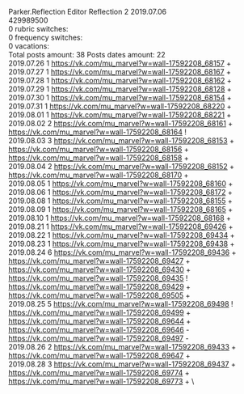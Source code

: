 Parker.Reflection	Editor Reflection 2 2019.07.06\
429989500\
0 rubric switches:\
0 frequency switches:\
0 vacations:\
Total posts amount: 38	Posts dates amount: 22\
2019.07.26 1 https://vk.com/mu_marvel?w=wall-17592208_68157 + \
2019.07.27 1 https://vk.com/mu_marvel?w=wall-17592208_68167 + \
2019.07.28 1 https://vk.com/mu_marvel?w=wall-17592208_68162 + \
2019.07.29 1 https://vk.com/mu_marvel?w=wall-17592208_68128 + \
2019.07.30 1 https://vk.com/mu_marvel?w=wall-17592208_68154 + \
2019.07.31 1 https://vk.com/mu_marvel?w=wall-17592208_68220 + \
2019.08.01 1 https://vk.com/mu_marvel?w=wall-17592208_68221 + \
2019.08.02 2 https://vk.com/mu_marvel?w=wall-17592208_68161 + https://vk.com/mu_marvel?w=wall-17592208_68164 ! \
2019.08.03 3 https://vk.com/mu_marvel?w=wall-17592208_68153 + https://vk.com/mu_marvel?w=wall-17592208_68156 + https://vk.com/mu_marvel?w=wall-17592208_68158 + \
2019.08.04 2 https://vk.com/mu_marvel?w=wall-17592208_68152 + https://vk.com/mu_marvel?w=wall-17592208_68170 + \
2019.08.05 1 https://vk.com/mu_marvel?w=wall-17592208_68160 + \
2019.08.06 1 https://vk.com/mu_marvel?w=wall-17592208_68172 + \
2019.08.08 1 https://vk.com/mu_marvel?w=wall-17592208_68155 + \
2019.08.09 1 https://vk.com/mu_marvel?w=wall-17592208_68165 + \
2019.08.10 1 https://vk.com/mu_marvel?w=wall-17592208_68168 + \
2019.08.21 1 https://vk.com/mu_marvel?w=wall-17592208_69426 + \
2019.08.22 1 https://vk.com/mu_marvel?w=wall-17592208_69434 + \
2019.08.23 1 https://vk.com/mu_marvel?w=wall-17592208_69438 + \
2019.08.24 6 https://vk.com/mu_marvel?w=wall-17592208_69436 + https://vk.com/mu_marvel?w=wall-17592208_69427 + https://vk.com/mu_marvel?w=wall-17592208_69430 + https://vk.com/mu_marvel?w=wall-17592208_69435 ! https://vk.com/mu_marvel?w=wall-17592208_69429 + https://vk.com/mu_marvel?w=wall-17592208_69505 + \
2019.08.25 5 https://vk.com/mu_marvel?w=wall-17592208_69498 ! https://vk.com/mu_marvel?w=wall-17592208_69499 + https://vk.com/mu_marvel?w=wall-17592208_69644 + https://vk.com/mu_marvel?w=wall-17592208_69646 - https://vk.com/mu_marvel?w=wall-17592208_69497 - \
2019.08.26 2 https://vk.com/mu_marvel?w=wall-17592208_69433 + https://vk.com/mu_marvel?w=wall-17592208_69647 + \
2019.08.28 3 https://vk.com/mu_marvel?w=wall-17592208_69437 + https://vk.com/mu_marvel?w=wall-17592208_69774 + https://vk.com/mu_marvel?w=wall-17592208_69773 + \
